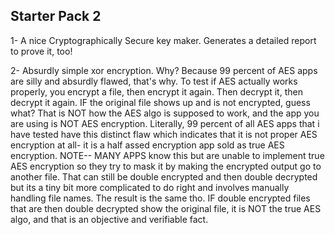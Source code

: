 ## Starter Pack 2

1- A nice Cryptographically Secure key maker. Generates a detailed report to prove it, too! 

2- Absurdly simple xor encryption. Why? Because 99 percent of AES apps are silly and absurdly flawed, that's why. To test if AES actually works properly, you encrypt a file, then encrypt it again. Then decrypt it, then decrypt it again. IF the original file shows up and is not encrypted, guess what? That is NOT how the AES algo is supposed to work, and the app you are using is NOT AES encryption. Literally, 99 percent of all AES apps that i have tested have this distinct flaw which indicates that it is not proper AES encryption at all- it is a half assed encryption app sold as true AES encryption. NOTE-- MANY APPS know this but are unable to implement true AES encryption so they try to mask it by making the encrypted output go to another file. That can still be double encrypted and then double decrypted but its a tiny bit more complicated to do right and involves manually handling file names. The result is the same tho. IF double encrypted files that are then double decrypted show the original file, it is NOT the true AES algo, and that is an objective and verifiable fact. 
